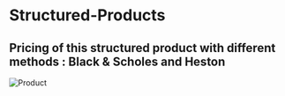 # Structured-Products

## Pricing of this structured product with different methods : Black & Scholes and Heston
![Product](https://user-images.githubusercontent.com/55435176/186268551-91eac095-a44c-4566-8fa4-c91106c622e3.PNG)
